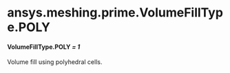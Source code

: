 # ansys.meshing.prime.VolumeFillType.POLY



#### VolumeFillType.POLY *= 1*

Volume fill using polyhedral cells.

<!-- !! processed by numpydoc !! -->
